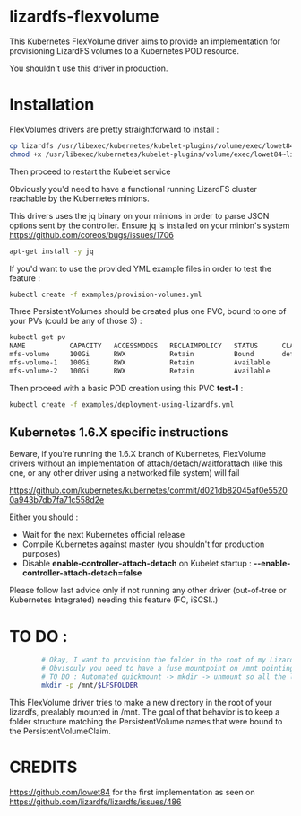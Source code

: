# lizardfs-flexvolume

This Kubernetes FlexVolume driver aims to provide an implementation for provisioning LizardFS volumes to a Kubernetes POD resource.

You shouldn't use this driver in production.

# Installation

FlexVolumes drivers are pretty straightforward to install :

```bash
cp lizardfs /usr/libexec/kubernetes/kubelet-plugins/volume/exec/lowet84~lizardfs/
chmod +x /usr/libexec/kubernetes/kubelet-plugins/volume/exec/lowet84~lizardfs/lizardfs
```

Then proceed to restart the Kubelet service

Obviously you'd need to have a functional running LizardFS cluster reachable by the Kubernetes minions.

This drivers uses the jq binary on your minions in order to parse JSON options sent by the controller. 
Ensure jq is installed on your minion's system
https://github.com/coreos/bugs/issues/1706 

```bash
apt-get install -y jq
```

If you'd want to use the provided YML example files in order to test the feature :
```bash
kubectl create -f examples/provision-volumes.yml
```

Three PersistentVolumes should be created plus one PVC, bound to one of your PVs (could be any of those 3) :
```bash
kubectl get pv
NAME           CAPACITY   ACCESSMODES   RECLAIMPOLICY   STATUS      CLAIM                                   STORAGECLASS   REASON    AGE
mfs-volume     100Gi      RWX           Retain          Bound       default/test-1                                                   3h
mfs-volume-1   100Gi      RWX           Retain          Available                                                                    3h
mfs-volume-2   100Gi      RWX           Retain          Available                                                                    3h
```

Then proceed with a basic POD creation using this PVC __test-1__ :

```bash 
kubectl create -f examples/deployment-using-lizardfs.yml
```

## Kubernetes 1.6.X specific instructions
Beware, if you're running the 1.6.X branch of Kubernetes, FlexVolume drivers without an implementation of attach/detach/waitforattach (like this one, or any other driver using a networked file system) will fail

https://github.com/kubernetes/kubernetes/commit/d021db82045af0e55200a943b7db7fa71c558d2e

Either you should :
  - Wait for the next Kubernetes official release
  - Compile Kubernetes against master (you shouldn't for production purposes)
  - Disable __enable-controller-attach-detach__ on Kubelet startup : __--enable-controller-attach-detach=false__
  
Please follow last advice only if not running any other driver (out-of-tree or Kubernetes Integrated) needing this feature (FC, iSCSI..)
  
  
# TO DO :

```bash
        # Okay, I want to provision the folder in the root of my LizardFS : each pod bound to a PVC bound to a PV has a folder created (folder name is the PV name bound to the PVC)
        # Obvisouly you need to have a fuse mountpoint on /mnt pointing to the root of your LizardFS.
        # TO DO : Automated quickmount -> mkdir -> unmount so all the logic is embedded in the flexvolume driver.
        mkdir -p /mnt/$LFSFOLDER
```

This FlexVolume driver tries to make a new directory in the root of your lizardfs, prealably mounted in /mnt. 
The goal of that behavior is to keep a folder structure matching the PersistentVolume names that were bound to the PersistentVolumeClaim.


# CREDITS

https://github.com/lowet84 for the first implementation as seen on https://github.com/lizardfs/lizardfs/issues/486
